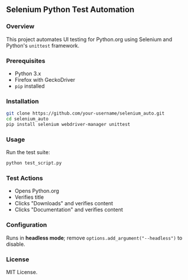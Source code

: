 ## Selenium Python Test Automation

### Overview
This project automates UI testing for Python.org using Selenium and Python's `unittest` framework.

### Prerequisites
- Python 3.x
- Firefox with GeckoDriver
- `pip` installed

### Installation
```sh
git clone https://github.com/your-username/selenium_auto.git
cd selenium_auto
pip install selenium webdriver-manager unittest
```

### Usage
Run the test suite:
```sh
python test_script.py
```

### Test Actions
- Opens Python.org
- Verifies title
- Clicks "Downloads" and verifies content
- Clicks "Documentation" and verifies content

### Configuration
Runs in **headless mode**; remove `options.add_argument("--headless")` to disable.

### License
MIT License.
